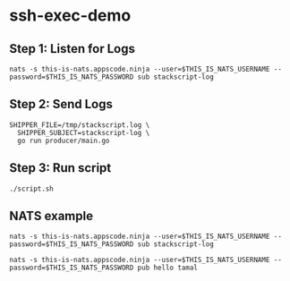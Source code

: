# ssh-exec-demo

## Step 1: Listen for Logs

```
nats -s this-is-nats.appscode.ninja --user=$THIS_IS_NATS_USERNAME --password=$THIS_IS_NATS_PASSWORD sub stackscript-log
```

## Step 2: Send Logs

```
SHIPPER_FILE=/tmp/stackscript.log \
  SHIPPER_SUBJECT=stackscript-log \
  go run producer/main.go
```

## Step 3: Run script

```
./script.sh
```

## NATS example

```
nats -s this-is-nats.appscode.ninja --user=$THIS_IS_NATS_USERNAME --password=$THIS_IS_NATS_PASSWORD sub stackscript-log

nats -s this-is-nats.appscode.ninja --user=$THIS_IS_NATS_USERNAME --password=$THIS_IS_NATS_PASSWORD pub hello tamal
```
